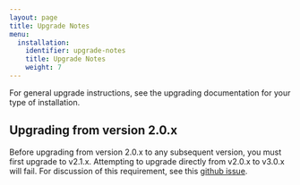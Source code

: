 ```yaml
---
layout: page
title: Upgrade Notes
menu:
  installation:
    identifier: upgrade-notes
    title: Upgrade Notes
    weight: 7
---
```


For general upgrade instructions, see the upgrading documentation for your type of installation.

## Upgrading from version 2.0.x

Before upgrading from version 2.0.x to any subsequent version, you must first upgrade to v2.1.x. Attempting to upgrade directly from v2.0.x to v3.0.x will fail. For discussion of this requirement, see this [github issue](https://github.com/ManifoldScholar/manifold/issues/2151#issuecomment-492287811).
